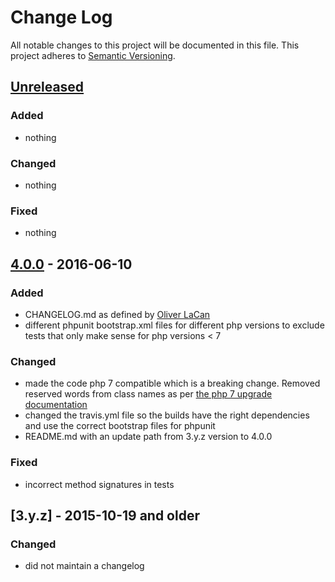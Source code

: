 # Change Log
All notable changes to this project will be documented in this file.
This project adheres to [Semantic Versioning](http://semver.org/).

## [Unreleased]
### Added
- nothing

### Changed
- nothing

### Fixed
- nothing

## [4.0.0] - 2016-06-10
### Added
- CHANGELOG.md as defined by [Oliver LaCan](https://raw.githubusercontent.com/olivierlacan/keep-a-changelog/master/CHANGELOG.md)
- different phpunit bootstrap.xml files for different php versions to exclude tests that only make sense for php versions < 7

### Changed
- made the code php 7 compatible which is a breaking change. Removed reserved words from class names as per [the php 7 upgrade documentation](https://secure.php.net/manual/en/migration70.incompatible.php#migration70.incompatible.other.classes)
- changed the travis.yml file so the builds have the right dependencies and use the correct bootstrap files for phpunit
- README.md with an update path from 3.y.z version to 4.0.0

### Fixed
- incorrect method signatures in tests

## [3.y.z] - 2015-10-19 and older
### Changed
- did not maintain a changelog



[Unreleased]: https://github.com/rolfvreijdenberger/izzum-statemachine/compare/4.0.0...HEAD
[4.0.0]: https://github.com/olivierlacan/keep-a-changelog/compare/3.2.3...4.0.0
[3.2.3]: https://github.com/rolfvreijdenberger/izzum-statemachine/compare/3.2.2...3.2.3
